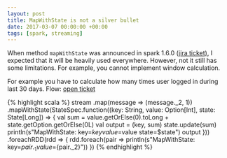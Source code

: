 ```yaml
---
layout: post
title: MapWithState is not a silver bullet
date: 2017-03-07 00:00:00 +00:00
tags: [spark, streaming]
---
```

When method `mapWithState` was announced in spark 1.6.0 ([jira ticket)](https://issues.apache.org/jira/browse/SPARK-2629), I expected that it will be heavily used everywhere. However, not it still has some limitations. For example, you cannot implement window calculation.

For example you have to calculate how many times user logged in during last 30 days. Flow: 
[open ticket](https://issues.apache.org/jira/browse/SPARK-18563)


{% highlight scala %}
 stream
    .map(message => (message._2, 1))
    .mapWithState(StateSpec.function((key: String, value: Option[Int], state: State[Long]) => {
        val sum = value.getOrElse(0).toLong + state.getOption.getOrElse(0L)
        val output = (key, sum)
        state.update(sum)
        println(s"MapWithState: key=$key value=$value state=$state")
        output
    }))
     .foreachRDD(rdd => {
        rdd.foreach(pair => println(s"MapWithState: key=${pair._1} value=${pair._2}"))
    })
{% endhighlight %}

